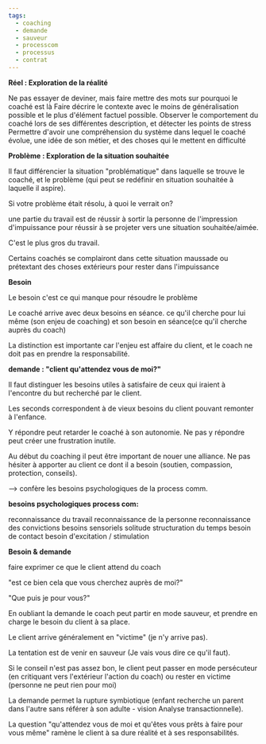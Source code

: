 ```yaml
---
tags:
  - coaching
  - demande
  - sauveur
  - processcom
  - processus
  - contrat
---
```



**Réel : Exploration de la réalité**

Ne pas essayer de deviner, mais faire mettre des mots sur pourquoi le coaché est là Faire décrire le contexte avec le moins de généralisation possible et le plus d'élément factuel possible. Observer le comportement du coaché lors de ses différentes description, et détecter les points de stress Permettre d'avoir une compréhension du système dans lequel le coaché évolue, une idée de son métier, et des choses qui le mettent en difficulté

**Problème : Exploration de la situation souhaitée**

Il faut différencier la situation "problématique" dans laquelle se trouve le coaché, et le problème (qui peut se redéfinir en situation souhaitée à laquelle il aspire).

Si votre problème était résolu, à quoi le verrait on?

une partie du travail est de réussir à sortir la personne de l'impression d'impuissance pour réussir à se projeter vers une situation souhaitée/aimée.

C'est le plus gros du travail.

Certains coachés se complairont dans cette situation maussade ou prétextant des choses extérieurs pour rester dans l'impuissance

**Besoin**

Le besoin c'est ce qui manque pour résoudre le problème

Le coaché arrive avec deux besoins en séance. ce qu'il cherche pour lui même (son enjeu de coaching) et son besoin en séance(ce qu'il cherche auprès du coach)

La distinction est importante car l'enjeu est affaire du client, et le coach ne doit pas en prendre la responsabilité.

**demande : "client qu'attendez vous de moi?"**

Il faut distinguer les besoins utiles à satisfaire de ceux qui iraient à l'encontre du but recherché par le client.

Les seconds correspondent à de vieux besoins du client pouvant remonter à l'enfance.

Y répondre peut retarder le coaché à son autonomie. Ne pas y répondre peut créer une frustration inutile.

Au début du coaching il peut être important de nouer une alliance. Ne pas hésiter à apporter au client ce dont il a besoin (soutien, compassion, protection, conseils).

–> confère les besoins psychologiques de la process comm.

**besoins psychologiques process com:**

reconnaissance du travail
reconnaissance de la personne
reconnaissance des convictions
besoins sensoriels
solitude
structuration du temps
besoin de contact
besoin d'excitation / stimulation

**Besoin & demande**

faire exprimer ce que le client attend du coach

"est ce bien cela que vous cherchez auprès de moi?"

"Que puis je pour vous?"

En oubliant la demande le coach peut partir en mode sauveur, et prendre en charge le besoin du client à sa place.

Le client arrive généralement en "victime" (je n'y arrive pas).

La tentation est de venir en sauveur (Je vais vous dire ce qu'il faut).

Si le conseil n'est pas assez bon, le client peut passer en mode persécuteur (en critiquant vers l'extérieur l'action du coach) ou rester en victime (personne ne peut rien pour moi)

La demande permet la rupture symbiotique (enfant recherche un parent dans l'autre sans référer à son adulte - vision Analyse transactionnelle).

La question "qu'attendez vous de moi et qu'êtes vous prêts à faire pour vous même" ramène le client à sa dure réalité et à ses responsabilités.

